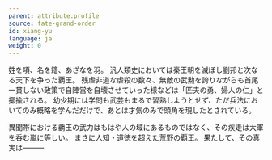 ```yaml
---
parent: attribute.profile
source: fate-grand-order
id: xiang-yu
language: ja
weight: 0
---
```


姓を項、名を籍、あざなを羽。
汎人類史においては秦王朝を滅ぼし劉邦と次なる天下を争った覇王。
残虐非道な虐殺の数々、無敵の武勲を誇りながらも首尾一貫しない政策で自陣営を自壊させていった様などは「匹夫の勇、婦人の仁」と揶揄される。
幼少期には学問も武芸もまるで習熟しようとせず、ただ兵法においてのみ概略を学んだだけで、あとは才気のみで頭角を現したとされている。

異聞帯における覇王の武力はもはや人の域にあるものではなく、その疾走は大軍を呑む嵐に等しい。
まさに人知・道徳を超えた荒野の覇王。
果たして、その真実は―――
